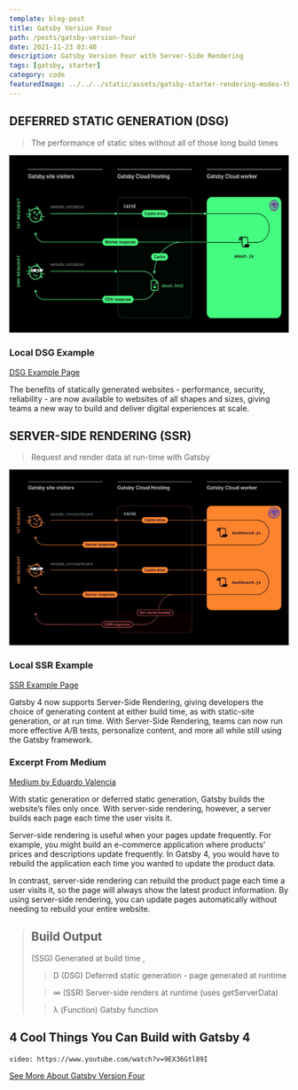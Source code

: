 ```yaml
---
template: blog-post
title: Gatsby Version Four
path: /posts/gatsby-version-four
date: 2021-11-23 03:40
description: Gatsby Version Four with Server-Side Rendering
tags: [gatsby, starter]
category: code 
featuredImage: ../../../static/assets/gatsby-starter-rendering-modes-thumbnail-wide.jpg
---
```


## DEFERRED STATIC GENERATION (DSG)

> The performance of static sites without all of those long build times

![DSG](../../../static/assets/DSG_for_blog_article_and_G4_overview_page.jpg "Statically Generated Websites")

### Local DSG Example

[DSG Example Page](/dsg)

The benefits of statically generated websites - performance, security, reliability - are now available to websites of all shapes and sizes, giving teams a new way to build and deliver digital experiences at scale.

## SERVER-SIDE RENDERING (SSR)

> Request and render data at run-time with Gatsby

![SSR](../../../static/assets/SSR_for_blog_article_and_G4_overview_page.jpg "Render Data At Run-time")

### Local SSR Example

[SSR Example Page](/ssr)

Gatsby 4 now supports Server-Side Rendering, giving developers the choice of generating content at either build time, as with static-site generation, or at run time. With Server-Side Rendering, teams can now run more effective A/B tests, personalize content, and more all while still using the Gatsby framework.

### Excerpt From Medium

[Medium by Eduardo Valencia](https://medium.com/@8025918/gatsby-4-using-ssr-and-dsg-14742eaecb66)

With static generation or deferred static generation, Gatsby builds the website’s files only once. With server-side rendering, however, a server builds each page each time the user visits it.

Server-side rendering is useful when your pages update frequently. For example, you might build an e-commerce application where products’ prices and descriptions update frequently. In Gatsby 4, you would have to rebuild the application each time you wanted to update the product data. 

In contrast, server-side rendering can rebuild the product page each time a user visits it, so the page will always show the latest product information. By using server-side rendering, you can update pages automatically without needing to rebuild your entire website.

> ## Build Output
>
> (SSG) Generated at build time ,
>
> > D (DSG) Deferred static generation - page generated at runtime 
>
> > ∞ (SSR) Server-side renders at runtime (uses getServerData) 
>
> > λ (Function) Gatsby function 

## 4 Cool Things You Can Build with Gatsby 4

`video: https://www.youtube.com/watch?v=9EX36Gtl89I`


[See More About Gatsby Version Four](https://www.gatsbyjs.com/gatsby-4/)
